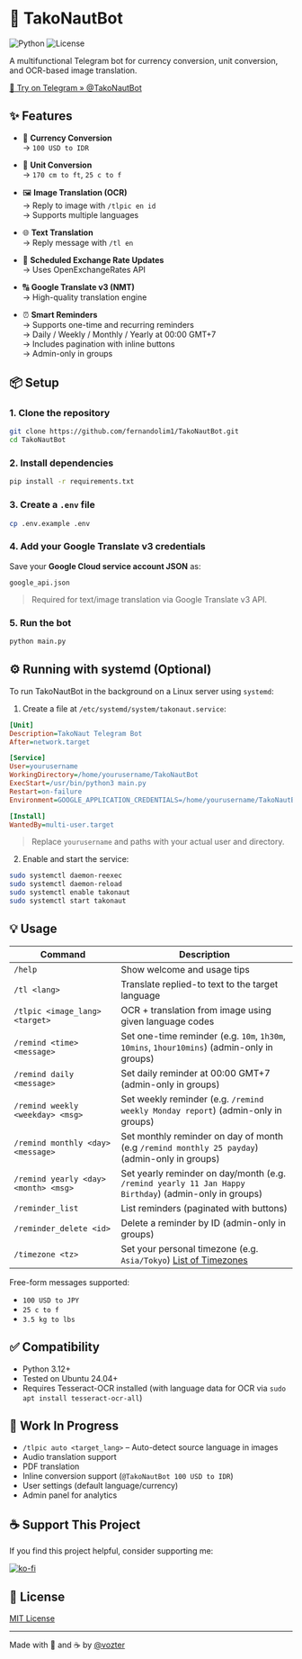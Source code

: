 # 🐙 TakoNautBot

![Python](https://img.shields.io/badge/python-3.12+-blue)
![License](https://img.shields.io/github/license/fernandolim1/TakoNautBot)

A multifunctional Telegram bot for currency conversion, unit conversion, and OCR-based image translation.

[🤖 Try on Telegram » @TakoNautBot](https://t.me/TakoNautBot)

## ✨ Features

- 💱 **Currency Conversion**  
  → `100 USD to IDR`

- 📏 **Unit Conversion**  
  → `170 cm to ft`, `25 c to f`

- 🖼️ **Image Translation (OCR)**  
  → Reply to image with `/tlpic en id`  
  → Supports multiple languages

- 🌐 **Text Translation**  
  → Reply message with `/tl en`

- 📅 **Scheduled Exchange Rate Updates**  
  → Uses OpenExchangeRates API

- 🔠 **Google Translate v3 (NMT)**  
  → High-quality translation engine

- ⏰ **Smart Reminders**  
  → Supports one-time and recurring reminders  
  → Daily / Weekly / Monthly / Yearly at 00:00 GMT+7  
  → Includes pagination with inline buttons  
  → Admin-only in groups


## 📦 Setup

### 1. Clone the repository

```bash
git clone https://github.com/fernandolim1/TakoNautBot.git
cd TakoNautBot
```

### 2. Install dependencies

```bash
pip install -r requirements.txt
```

### 3. Create a `.env` file

```bash
cp .env.example .env
```

### 4. Add your Google Translate v3 credentials

Save your **Google Cloud service account JSON** as:

```
google_api.json
```

> Required for text/image translation via Google Translate v3 API.

### 5. Run the bot

```bash
python main.py
```



## ⚙️ Running with systemd (Optional)

To run TakoNautBot in the background on a Linux server using `systemd`:

1. Create a file at `/etc/systemd/system/takonaut.service`:

```ini
[Unit]
Description=TakoNaut Telegram Bot
After=network.target

[Service]
User=yourusername
WorkingDirectory=/home/yourusername/TakoNautBot
ExecStart=/usr/bin/python3 main.py
Restart=on-failure
Environment=GOOGLE_APPLICATION_CREDENTIALS=/home/yourusername/TakoNautBot/google_api.json

[Install]
WantedBy=multi-user.target
```

> Replace `yourusername` and paths with your actual user and directory.

2. Enable and start the service:

```bash
sudo systemctl daemon-reexec
sudo systemctl daemon-reload
sudo systemctl enable takonaut
sudo systemctl start takonaut
```



## 💡 Usage

| Command                        | Description                                              |
|--------------------------------|----------------------------------------------------------|
| `/help`                        | Show welcome and usage tips                              |
| `/tl <lang>`                   | Translate replied-to text to the target language         |
| `/tlpic <image_lang> <target>`| OCR + translation from image using given language codes  |
| `/remind <time> <message>`         | Set one-time reminder (e.g. `10m`, `1h30m`, `10mins`, `1hour10mins`) (admin-only in groups)    |
| `/remind daily <message>`          | Set daily reminder at 00:00 GMT+7 (admin-only in groups)                                 |
| `/remind weekly <weekday> <msg>`   | Set weekly reminder (e.g. `/remind weekly Monday report`) (admin-only in groups)         |
| `/remind monthly <day> <message>`  | Set monthly reminder on day of month (e.g `/remind monthly 25 payday`) (admin-only in groups)                              | 
| `/remind yearly <day> <month> <msg>`| Set yearly reminder on day/month (e.g. `/remind yearly 11 Jan Happy Birthday`) (admin-only in groups)|
| `/reminder_list`                     | List reminders (paginated with buttons)                            |
| `/reminder_delete <id>`              | Delete a reminder by ID (admin-only in groups)                     |
| `/timezone <tz>`                   | Set your personal timezone (e.g. `Asia/Tokyo`) [List of Timezones](https://en.wikipedia.org/wiki/List_of_tz_database_time_zones)

Free-form messages supported:

- `100 USD to JPY`
- `25 c to f`
- `3.5 kg to lbs`



## ✅ Compatibility

- Python 3.12+
- Tested on Ubuntu 24.04+
- Requires Tesseract-OCR installed (with language data for OCR via `sudo apt install tesseract-ocr-all`)



## 🚧 Work In Progress

- `/tlpic auto <target_lang>` – Auto-detect source language in images
- Audio translation support
- PDF translation
- Inline conversion support (`@TakoNautBot 100 USD to IDR`)
- User settings (default language/currency)
- Admin panel for analytics


## ☕ Support This Project

If you find this project helpful, consider supporting me:

[![ko-fi](https://ko-fi.com/img/githubbutton_sm.svg)](https://ko-fi.com/O5O61ETJ7G)



## 🧾 License

[MIT License](LICENSE)

---

Made with 🐙 and ☕ by [@vozter](https://github.com/vozter)